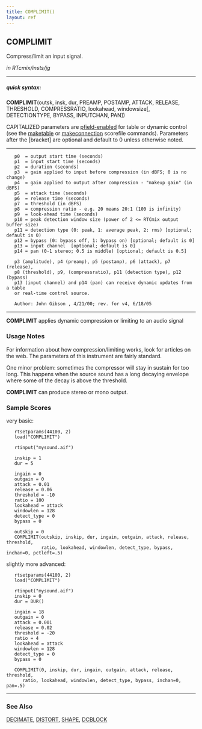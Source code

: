 ```yaml
---
title: COMPLIMIT()
layout: ref
---
```


## COMPLIMIT

Compress/limit an input signal.

*in RTcmix/insts/jg*  
  

-----

##### quick syntax:

**COMPLIMIT**(outsk, insk, dur, PREAMP, POSTAMP, ATTACK, RELEASE,
THRESHOLD, COMPRESSRATIO, lookahead, windowsize\[, DETECTIONTYPE,
BYPASS, INPUTCHAN, PAN\])

CAPITALIZED parameters are [pfield-enabled](pfield-enabled.html) for
table or dynamic control (see the
[maketable](../scorefile/maketable.html) or
[makeconnection](../scorefile/makeconnection.html) scorefile
commands). Parameters after the \[bracket\] are optional and default to
0 unless otherwise noted.

-----

  

``` 
   p0  = output start time (seconds)
   p1  = input start time (seconds)
   p2  = duration (seconds)
   p3  = gain applied to input before compression (in dBFS; 0 is no change)
   p4  = gain applied to output after compression - "makeup gain" (in dBFS)
   p5  = attack time (seconds)
   p6  = release time (seconds)
   p7  = threshold (in dBFS)
   p8  = compression ratio - e.g. 20 means 20:1 (100 is infinity)
   p9  = look-ahead time (seconds)
   p10 = peak detection window size (power of 2 <= RTCmix output buffer size)
   p11 = detection type (0: peak, 1: average peak, 2: rms) [optional; default is 0)
   p12 = bypass (0: bypass off, 1: bypass on) [optional; default is 0]
   p13 = input channel  [optional; default is 0]
   p14 = pan (0-1 stereo; 0.5 is middle) [optional; default is 0.5]

   p3 (amplitude), p4 (preamp), p5 (postamp), p6 (attack), p7 (release),
   p8 (threshold), p9, (compressratio), p11 (detection type), p12 (bypass)
   p13 (input channel) and p14 (pan) can receive dynamic updates from a table
   or real-time control source.

   Author: John Gibson , 4/21/00; rev. for v4, 6/18/05
```

  

-----

  
**COMPLIMIT** applies dynamic compression or limiting to an audio signal

### Usage Notes

For information about how compression/limiting works, look for articles
on the web. The parameters of this instrument are fairly standard.

One minor problem: sometimes the compressor will stay in sustain for too
long. This happens when the source sound has a long decaying envelope
where some of the decay is above the threshold.

**COMPLIMIT** can produce stereo or mono output.

### Sample Scores

very basic:

``` 
   rtsetparams(44100, 2)
   load("COMPLIMIT")
   
   rtinput("mysound.aif")

   inskip = 1
   dur = 5
   
   ingain = 0
   outgain = 0
   attack = 0.01
   release = 0.06
   threshold = -10
   ratio = 100
   lookahead = attack
   windowlen = 128
   detect_type = 0
   bypass = 0
   
   outskip = 0
   COMPLIMIT(outskip, inskip, dur, ingain, outgain, attack, release, threshold,
             ratio, lookahead, windowlen, detect_type, bypass, inchan=0, pctleft=.5)
```

  
  
slightly more advanced:

``` 
   rtsetparams(44100, 2)
   load("COMPLIMIT")
   
   rtinput("mysound.aif")
   inskip = 0
   dur = DUR()
   
   ingain = 18
   outgain = 0
   attack = 0.001
   release = 0.02
   threshold = -20
   ratio = 4
   lookahead = attack
   windowlen = 128
   detect_type = 0
   bypass = 0
   
   COMPLIMIT(0, inskip, dur, ingain, outgain, attack, release, threshold,
      ratio, lookahead, windowlen, detect_type, bypass, inchan=0, pan=.5)
```

  

-----

### See Also

[DECIMATE](DECIMATE.html), [DISTORT](DISTORT.html), [SHAPE](SHAPE.html),
[DCBLOCK](DCBLOCK.html)
